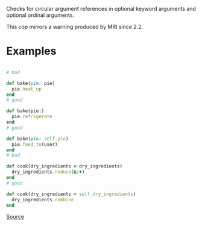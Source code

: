 
Checks for circular argument references in optional keyword
arguments and optional ordinal arguments.

This cop mirrors a warning produced by MRI since 2.2.

# Examples

```ruby

# bad

def bake(pie: pie)
  pie.heat_up
end
# good

def bake(pie:)
  pie.refrigerate
end
# good

def bake(pie: self.pie)
  pie.feed_to(user)
end
# bad

def cook(dry_ingredients = dry_ingredients)
  dry_ingredients.reduce(&:+)
end
# good

def cook(dry_ingredients = self.dry_ingredients)
  dry_ingredients.combine
end
```

[Source](http://www.rubydoc.info/gems/rubocop/RuboCop/Cop/Lint/CircularArgumentReference)